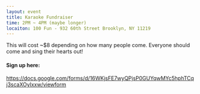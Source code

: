 ```yaml
---
layout: event
title: Karaoke Fundraiser
time: 2PM ~ 4PM (maybe longer)
locaiton: 100 Fun - 932 60th Street Brooklyn, NY 11219
---
```

This will cost ~$8 depending on how many people come. Everyone should come and sing their hearts out!
<h4>Sign up here:</h4> <a href="https://docs.google.com/forms/d/16WKjsFE7wyQPjsP0GUYqwMYc5hphTCqj3scaXOyIxxw/viewform">https://docs.google.com/forms/d/16WKjsFE7wyQPjsP0GUYqwMYc5hphTCqj3scaXOyIxxw/viewform</a>
